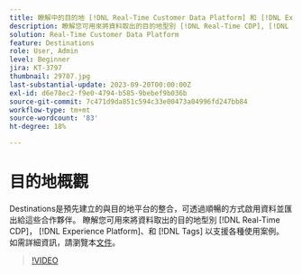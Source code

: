 ```yaml
---
title: 瞭解中的目的地 [!DNL Real-Time Customer Data Platform] 和 [!DNL Experience Platform]
description: 瞭解您可用來將資料取出的目的地型別 [!DNL Real-Time CDP], [!DNL Experience Platform], and [!DNL Tags] 以支援各種使用案例。
solution: Real-Time Customer Data Platform
feature: Destinations
role: User, Admin
level: Beginner
jira: KT-3797
thumbnail: 29707.jpg
last-substantial-update: 2023-09-20T00:00:00Z
exl-id: d6e78ec2-f9e0-4794-b585-9bebef9b036b
source-git-commit: 7c471d9da851c594c33e00473a04996fd247bb84
workflow-type: tm+mt
source-wordcount: '83'
ht-degree: 18%

---
```


# 目的地概觀

Destinations是預先建立的與目的地平台的整合，可透過順暢的方式啟用資料並匯出給這些合作夥伴。 瞭解您可用來將資料取出的目的地型別 [!DNL Real-Time CDP]， [!DNL Experience Platform]、和 [!DNL Tags] 以支援各種使用案例。 如需詳細資訊，請瀏覽本[文件](https://experienceleague.adobe.com/docs/experience-platform/destinations/home.html?lang=zh-Hant)。

>[!VIDEO](https://video.tv.adobe.com/v/29707?learn=on)


